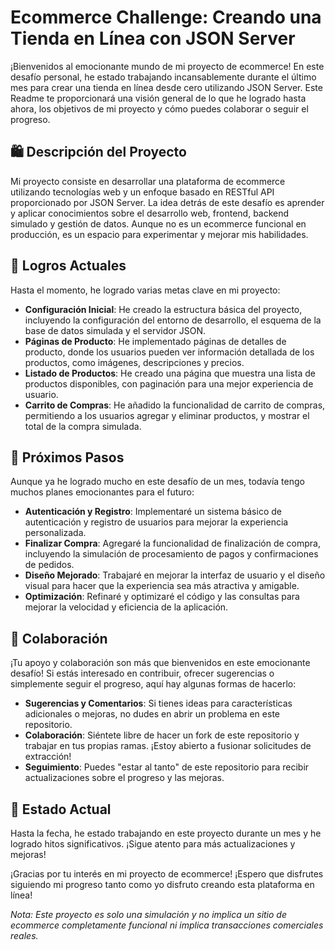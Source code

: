 # Ecommerce Challenge: Creando una Tienda en Línea con JSON Server

¡Bienvenidos al emocionante mundo de mi proyecto de ecommerce! En este desafío personal, he estado trabajando incansablemente durante el último mes para crear una tienda en línea desde cero utilizando JSON Server. Este Readme te proporcionará una visión general de lo que he logrado hasta ahora, los objetivos de mi proyecto y cómo puedes colaborar o seguir el progreso.

## 🛍️ Descripción del Proyecto

Mi proyecto consiste en desarrollar una plataforma de ecommerce utilizando tecnologías web y un enfoque basado en RESTful API proporcionado por JSON Server. La idea detrás de este desafío es aprender y aplicar conocimientos sobre el desarrollo web, frontend, backend simulado y gestión de datos. Aunque no es un ecommerce funcional en producción, es un espacio para experimentar y mejorar mis habilidades.

## 🏁 Logros Actuales

Hasta el momento, he logrado varias metas clave en mi proyecto:

- **Configuración Inicial**: He creado la estructura básica del proyecto, incluyendo la configuración del entorno de desarrollo, el esquema de la base de datos simulada y el servidor JSON.
- **Páginas de Producto**: He implementado páginas de detalles de producto, donde los usuarios pueden ver información detallada de los productos, como imágenes, descripciones y precios.
- **Listado de Productos**: He creado una página que muestra una lista de productos disponibles, con paginación para una mejor experiencia de usuario.
- **Carrito de Compras**: He añadido la funcionalidad de carrito de compras, permitiendo a los usuarios agregar y eliminar productos, y mostrar el total de la compra simulada.

## 🎯 Próximos Pasos

Aunque ya he logrado mucho en este desafío de un mes, todavía tengo muchos planes emocionantes para el futuro:

- **Autenticación y Registro**: Implementaré un sistema básico de autenticación y registro de usuarios para mejorar la experiencia personalizada.
- **Finalizar Compra**: Agregaré la funcionalidad de finalización de compra, incluyendo la simulación de procesamiento de pagos y confirmaciones de pedidos.
- **Diseño Mejorado**: Trabajaré en mejorar la interfaz de usuario y el diseño visual para hacer que la experiencia sea más atractiva y amigable.
- **Optimización**: Refinaré y optimizaré el código y las consultas para mejorar la velocidad y eficiencia de la aplicación.

## 🤝 Colaboración

¡Tu apoyo y colaboración son más que bienvenidos en este emocionante desafío! Si estás interesado en contribuir, ofrecer sugerencias o simplemente seguir el progreso, aquí hay algunas formas de hacerlo:

- **Sugerencias y Comentarios**: Si tienes ideas para características adicionales o mejoras, no dudes en abrir un problema en este repositorio.
- **Colaboración**: Siéntete libre de hacer un fork de este repositorio y trabajar en tus propias ramas. ¡Estoy abierto a fusionar solicitudes de extracción!
- **Seguimiento**: Puedes "estar al tanto" de este repositorio para recibir actualizaciones sobre el progreso y las mejoras.

## 📅 Estado Actual

Hasta la fecha, he estado trabajando en este proyecto durante un mes y he logrado hitos significativos. ¡Sigue atento para más actualizaciones y mejoras!

¡Gracias por tu interés en mi proyecto de ecommerce! ¡Espero que disfrutes siguiendo mi progreso tanto como yo disfruto creando esta plataforma en línea!

*Nota: Este proyecto es solo una simulación y no implica un sitio de ecommerce completamente funcional ni implica transacciones comerciales reales.*
